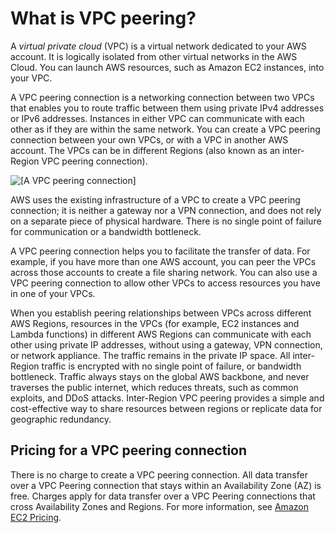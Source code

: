 # What is VPC peering?<a name="what-is-vpc-peering"></a>

A *virtual private cloud* \(VPC\) is a virtual network dedicated to your AWS account\. It is logically isolated from other virtual networks in the AWS Cloud\. You can launch AWS resources, such as Amazon EC2 instances, into your VPC\.

A VPC peering connection is a networking connection between two VPCs that enables you to route traffic between them using private IPv4 addresses or IPv6 addresses\. Instances in either VPC can communicate with each other as if they are within the same network\. You can create a VPC peering connection between your own VPCs, or with a VPC in another AWS account\. The VPCs can be in different Regions \(also known as an inter\-Region VPC peering connection\)\.

![\[A VPC peering connection\]](http://docs.aws.amazon.com/vpc/latest/peering/images/peering-intro-diagram.png)

AWS uses the existing infrastructure of a VPC to create a VPC peering connection; it is neither a gateway nor a VPN connection, and does not rely on a separate piece of physical hardware\. There is no single point of failure for communication or a bandwidth bottleneck\. 

A VPC peering connection helps you to facilitate the transfer of data\. For example, if you have more than one AWS account, you can peer the VPCs across those accounts to create a file sharing network\. You can also use a VPC peering connection to allow other VPCs to access resources you have in one of your VPCs\.

When you establish peering relationships between VPCs across different AWS Regions, resources in the VPCs \(for example, EC2 instances and Lambda functions\) in different AWS Regions can communicate with each other using private IP addresses, without using a gateway, VPN connection, or network appliance\. The traffic remains in the private IP space\. All inter\-Region traffic is encrypted with no single point of failure, or bandwidth bottleneck\. Traffic always stays on the global AWS backbone, and never traverses the public internet, which reduces threats, such as common exploits, and DDoS attacks\. Inter\-Region VPC peering provides a simple and cost\-effective way to share resources between regions or replicate data for geographic redundancy\. 

## Pricing for a VPC peering connection<a name="vpc-peering-pricing"></a>

There is no charge to create a VPC peering connection\. All data transfer over a VPC Peering connection that stays within an Availability Zone \(AZ\) is free\. Charges apply for data transfer over a VPC Peering connections that cross Availability Zones and Regions\. For more information, see [Amazon EC2 Pricing](http://aws.amazon.com/ec2/pricing/on-demand/#Data_Transfer)\.
